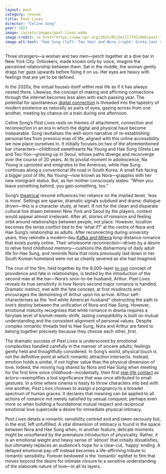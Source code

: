 ```yaml
---
layout: post
category: review
title: Past Lives
director: "Celine Song"
year: 2023
image: /assets/images/past-lives.webp
image-credit: <a href="https://www.npr.org/2023/05/24/1177912996/past-lives-is-a-story-about-love-and-choices">A24</a>
image-alt-text: "Hae Sung (left: Teo Yoo) and Nora (right: Greta Lee) stand across from one another on an empty New York City street. They stare wistfully into each other's eyes."
---
```


Three strangers—a woman and two men—perch together at a dive bar in New York City. Onlookers, made known only by voice, imagine the perceived relationship between them. Sat in the middle, the woman gently drags her gaze upwards before fixing it on us. Her eyes are heavy with feelings that are yet to be defined.

In the 2020s, the virtual houses itself within real life as if it has always nested there. Likewise, the concept of making and affirming connections through the internet becomes less alien with each passing year. The potential for spontaneous [digital connection](https://www.youtube.com/watch?v=FxzBvqY5PP0&ab_channel=DaftPunk) is threaded into the tapestry of modern existence as naturally as pairs of eyes, gazing across from one another, meeting by chance on a train during one afternoon.

Celine Song’s _Past Lives_ rests on themes of attachment, connection and reconnection in an era in which the digital and physical have become inseparable. Song revitalises the well-worn narrative of re-establishing personal ties from previous eras of life, aligned with this online accessibility we now place ourselves in. It initially focuses on two of the aforementioned bar characters—childhood sweethearts Na Young and Hae Sung (Greta Lee and Teo-Yoo—growing up in Seoul, whose paths diverge and reconverge over the course of 20 years. At its pivotal moment in adolescence, Na Young is uprooted and emigrates to the Americas, while Hae Sung continues along a conventional life road in South Korea. A small fish facing a bigger pool of life, Na Young—now known as Nora—grapples with her new immigrant status. But, as her mother consciously states: “When you leave something behind, you gain something, too.”

Song’s [theatrical](https://www.screendaily.com/features/celine-song-talks-moving-from-theatre-to-film-for-past-lives-you-have-to-accept-the-chaos-on-the-day/5188978.article) resumé influences her reliance on the implied tenet: ‘less is more’. Settings are sparse, dramatic signals subdued and drama: dialogue driven—this is a character study, at heart. If not for the clean and disparate cultural line drawn between New York and Seoul by the players, context would appear almost irrelevant. After all, stories of romance and feeling orbit around relationships between people, not place. However, location becomes the tense conflict tied to the ‘what if?’ at the centre of Nora and Hae Sung’s relationship as adults. After reconnecting during university years, they rekindle a modern-day [Kafka and Milena](https://kafkamuseum.cz/en/franz-kafka/women/milena-jesenska/) long-distance romance that exists purely online. Their wholesome reconnection—driven by a desire to relive fond childhood memory—cushions the disharmony of daily adult life for Hae Sung, and reminds Nora that roots previously laid down in her South Korean homeland were not as cleanly severed as she had imagined.

The crux of the film, held together by the 8,000-layer [in-yun](https://en.wiktionary.org/wiki/%EC%9D%B8%EC%97%B0) concept of providence and fate in relationships, is tested by the introduction of the second man at the bar—Nora’s soon-to-be husband, Arthur. _Past Lives_ reveals its true sensitivity in how Nora’s second major romance is handled. Dramatic instinct, met with the fate concept, at first misdirects and encourages the demonising of Arthur upon his arrival. Arthur self-characterises as the “evil white American husband” obstructing the path to love’s destiny between the unification of Nora and Hae Sung. However, emotional maturity recognises that while romance in drama requires a fairytale level of kismet-meets-strife, lasting compatibility is built on mutual understanding and the consistent alignment of personal values. Despite complex romantic threads tied to Hae Sung, Nora and Arthur are fated to belong together precisely because they choose each other, _first_.

The dramatic success of _Past Lives_ is underscored by emotional complexities handled carefully in the manner of sincere adults; feelings gently held and thoughtfully considered. In Song’s world, physical touch is not the definitive point at which romantic attraction intersects. Instead, emotion holds a similar, if not higher value than the physical dimension of love. Indeed, the moving hug shared by Nora and Hae Sung when meeting for the first time since childhood—incidentally, their first [real-life contact](https://www.youtube.com/watch?v=9d4ObkmCJYs&t=7s&ab_channel=A24) as actors—exemplifies a lost significance that was once attributed to small gestures. In a time where cinema is hasty to throw characters into bed with one another, _Past Lives_ chooses to assign a poignancy to a broader spectrum of human graces. It declares that meaning can be applied to all actions of romance not merely satisfied by sexual conquest; perhaps even more so when building a foundational mutual respect and reciprocal emotional love supercede a desire for immediate physical intimacy.

_Past Lives_ details a romantic sensibility centred and and taken seriously but, in the end, left unfulfilled. A vital dimension of intimacy is found in the space between Nora and Hae Sung when, in another feature, delicate moments might be unsoftened by the premature introduction of physicality. Rather, it is an emotional weight and heavy sense of ‘almost’ that initially dissatisfies, but ultimately replaces an audience’s hope for a clear-cut, ‘happy’ ending. A delayed emotional pay-off instead becomes a life-affirming tribute to romantic sensibility. Forever bestowed is the ‘romantic’ epithet to film that moves beyond the desire for intimate closure to a sensitive understanding of the elaborate nature of love—in all its layers.
